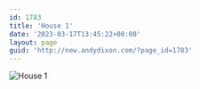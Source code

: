 ```yaml
---
id: 1783
title: 'House 1'
date: '2023-03-17T13:45:22+00:00'
layout: page
guid: 'http://new.andydixon.com/?page_id=1783'
---
```


![House 1](https://i0.wp.com/assets.g8x2.ldn.idrivee2-23.com/posters/House%201%2001.jpg?w=1200&ssl=1 "House 1")